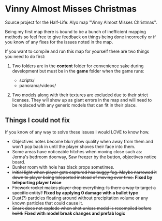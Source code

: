 # Vinny Almost Misses Christmas
Source project for the Half-Life: Alyx map "Vinny Almost Misses Christmas".

Being my first map there is bound to be a bunch of inefficient mapping methods so feel free to give feedback on things being done incorrectly or if you know of any fixes for the issues noted in the map.

If you want to compile and run this map for yourself there are two things you need to do first:

1. Two folders are in the **content** folder for convenience sake during development but must be in the **game** folder when the game runs:
	* scripts/
	* panorama/videos/

2. Two models along with their textures are excluded due to their strict licenses. They will show up as giant errors in the map and will need to be replaced with any generic models that can fit in their place.

## Things I could not fix

If you know of any way to solve these issues I would LOVE to know how.

* Objectives notes become blurry/low quality when away from them and won't pop back in until the player shoves their face into them.
* Some areas have noticeable hitches when moving close such as: Jerma's bedroom doorway, Saw freezer by the button, objectives notice board.
* Bunker room with hole has black props sometimes.
* ~~Initial light when player gets captured has buggy fog. Maybe narrowed it down to player being teleported instead of moving over time.~~ **Fixed by teleporting player twice**
* ~~Firework rocket makes player drop everything. Is there a way to target a specific entity?~~ **Fixed by applying 0 damage with a bullet type**
* Dust(?) particles floating around without precipitation volume or any known particles that could cause it.
* ~~Snark does not explode when shot unless model is recompiled before build.~~ **Fixed with model break changes and prefab logic**
